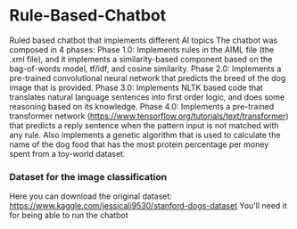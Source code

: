 # Rule-Based-Chatbot
Ruled based chatbot that implements different AI topics
The chatbot was composed in 4 phases:
Phase 1.0: Implements rules in the AIML file (the .xml file), and it implements a similarity-based component based on the bag-of-words model, tf/idf, and cosine similarity.
Phase 2.0: Implements a pre-trained convolutional neural network that predicts the breed of the dog image that is provided.
Phase 3.0: Implements NLTK based code that translates natural language sentences into first order logic, and does some reasoning based on its knowledge.
Phase 4.0: Implements a pre-trained transformer network (https://www.tensorflow.org/tutorials/text/transformer) that predicts a reply sentence when the pattern input is not matched with any rule. Also implements a genetic algorithm that is used to calculate the name of the dog food that has the most protein percentage per money spent from a toy-world dataset.
### Dataset for the image classification
Here you can download the original dataset: https://www.kaggle.com/jessicali9530/stanford-dogs-dataset 
You'll need it for being able to run the chatbot
